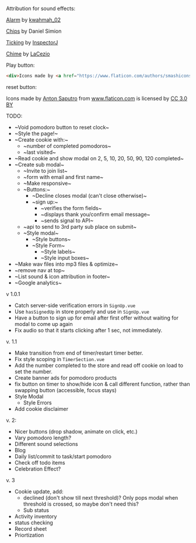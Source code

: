 Attribution for sound effects:

[Alarm](https://freesound.org/people/kwahmah_02/sounds/250629/) by [kwahmah_02](https://freesound.org/people/kwahmah_02/)

[Chips](http://soundbible.com/2204-Poker-Chips.html) by Daniel Simion

[Ticking](https://freesound.org/people/InspectorJ/sounds/343130/) by [InspectorJ](https://freesound.org/people/InspectorJ/)

[Chime](https://freesound.org/people/LaCezio/sounds/320492/) by [LaCezio](https://freesound.org/people/LaCezio/)

Play button:
```html
<div>Icons made by <a href="https://www.flaticon.com/authors/smashicons" title="Smashicons">Smashicons</a> from <a href="https://www.flaticon.com/" title="Flaticon">www.flaticon.com</a> is licensed by <a href="http://creativecommons.org/licenses/by/3.0/" title="Creative Commons BY 3.0" target="_blank">CC 3.0 BY</a></div>
```

reset button:
<div>Icons made by <a href="https://www.flaticon.com/authors/anton-saputro" title="Anton Saputro">Anton Saputro</a> from <a href="https://www.flaticon.com/" title="Flaticon">www.flaticon.com</a> is licensed by <a href="http://creativecommons.org/licenses/by/3.0/" title="Creative Commons BY 3.0" target="_blank">CC 3.0 BY</a></div>

TODO:
- ~Void pomodoro button to reset clock~
- ~Style the page!~
- ~Create cookie with:~
  - ~number of completed pomodoros~
  - ~last visited~
- ~Read cookie and show modal on 2, 5, 10, 20, 50, 90, 120 completed~
- ~Create sub modal~
  - ~Invite to join list~
  - ~form with email and first name~
  - ~Make responsive~
  - ~Buttons:~ 
    - ~Decline closes modal (can't close otherwise)~ 
    - ~sign up:~
      - ~verifies the form fields~
      - ~displays thank you/confirm email message~
      - ~sends signal to API~
  - ~api to send to 3rd party sub place on submit~
  - ~Style modal~
    - ~Style buttons~
    - ~Style Form~
      - ~Style labels~
      - ~Style input boxes~
- ~Make wav files into mp3 files & optimize~
- ~remove nav at top~
- ~List sound & icon attribution in footer~
- ~Google analytics~

v 1.0.1
- Catch server-side verification errors in `SignUp.vue`
- Use `hasSignedUp` in store properly and use in `SignUp.vue`
- Have a button to sign up for email after first offer without waiting for modal to come up again
- Fix audio so that it starts clicking after 1 sec, not immediately. 

v. 1.1
- Make transition from end of timer/restart timer better.
- Fix style scoping in `TimerSection.vue`
- Add the number completed to the store and read off cookie on load to set the number.
- Create banner ads for pomodoro products
- fix button on timer to show/hide icon & call different function, rather than swapping button (accessible, focus stays)
- Style Modal
  - Style Errors
- Add cookie disclaimer


v. 2:
- Nicer buttons (drop shadow, animate on click, etc.)
- Vary pomodoro length?
- Different sound selections
- Blog
- Daily list/commit to task/start pomodoro
- Check off todo items
- Celebration Effect?

v. 3 
- Cookie update, add:
  - declined (don't show till next threshold)? Only pops modal when threshold is crossed, so maybe don't need this?
  - Sub status
- Activity inventory
- status checking
- Record sheet
- Priortization 
